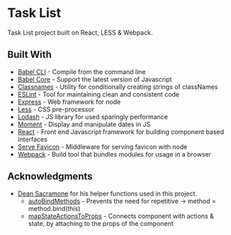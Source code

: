 # Task List

Task List project built on React, LESS & Webpack.

## Built With

* [Babel CLI](https://github.com/babel/babel/tree/master/packages/babel-cli) - Compile from the command line
* [Babel Core](https://github.com/babel/babel/tree/master/packages/babel-core) - Support the latest version of Javascript
* [Classnames](https://github.com/JedWatson/classnames) - Utility for conditionally creating strings of classNames
* [ESLint](https://github.com/eslint/eslint) - Tool for maintaining clean and consistent code
* [Express](https://github.com/expressjs/express) - Web framework for node
* [Less](https://github.com/less/less.js) - CSS pre-processor
* [Lodash](https://github.com/lodash/lodash) - JS library for used sparingly performance
* [Moment](https://github.com/moment/moment) - Display and manipulate dates in JS
* [React](https://github.com/facebook/react) - Front end Javascript framework for building component based interfaces
* [Serve Favicon](https://github.com/expressjs/serve-favicon) - Middleware for serving favicon with node
* [Webpack](https://github.com/webpack/webpack) - Build tool that bundles modules for usage in a browser


## Acknowledgments

* [Dean Sacramone](https://github.com/dsacramone) for his helper functions used in this project.
	* [autoBindMethods](https://github.com/mikegutierrez/portfolio/blob/master/src/helpers/autoBindMethods.js) - Prevents the need for repetitive -> method = method.bind(this)
	* [mapStateActionsToProps](https://github.com/mikegutierrez/portfolio/blob/master/src/helpers/mapStateActionsToProps.js) - Connects component with actions & state, by attaching to the props of the component
